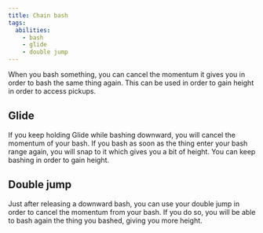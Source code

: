 ```yaml
---
title: Chain bash
tags:
  abilities:
    - bash
    - glide
    - double jump
---
```


When you bash something, you can cancel the momentum it gives you in order to bash the same thing again. This can be used in order to gain height in order to access pickups.

## Glide

If you keep holding Glide while bashing downward, you will cancel the momentum of your bash. If you bash as soon as the thing enter your bash range again, you will snap to it which gives you a bit of height. You can keep bashing in order to gain height.

<youtube-video id="rN05qwd3n2I"></youtube-video>

## Double jump

Just after releasing a downward bash, you can use your double jump in order to cancel the momentum from your bash. If you do so, you will be able to bash again the thing you bashed, giving you more height.

<youtube-video id="gfCqOA1JBlI"></youtube-video>